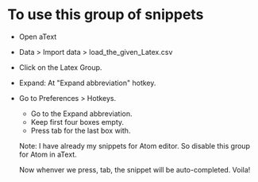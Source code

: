 To use this group of snippets
============================
- Open aText
- Data > Import data > load_the_given_Latex.csv
- Click on the Latex Group.
- Expand: At "Expand abbreviation" hotkey.
- Go to Preferences > Hotkeys.
  + Go to the Expand abbreviation.
  + Keep first four boxes empty.
  + Press tab for the last box with.
  
  Note: I have already my snippets for Atom editor. So disable this group for Atom in aText.
  
  Now whenver we press, tab, the snippet will be auto-completed.
  Voila!
